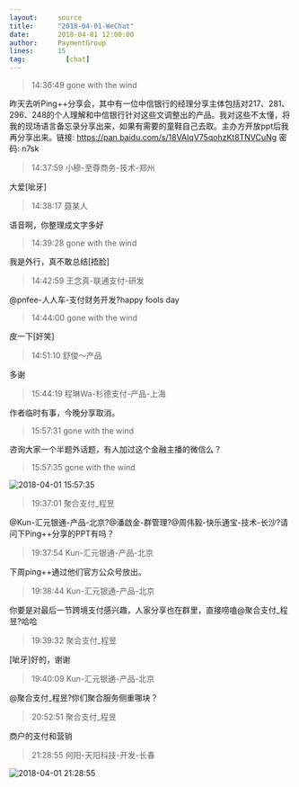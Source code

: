 ```yaml
---
layout:     source 
title:      "2018-04-01-WeChat"
date:       2018-04-01 12:00:00
author:     PaymentGroup
lines:      15 
tag:		  [chat]
---
```

> 14:36:49  gone with the wind  
   
昨天去听Ping++分享会，其中有一位中信银行的经理分享主体包括对217、281、296、248的个人理解和中信银行针对这些文调整出的产品。我对这些不太懂，将我的现场语言备忘录分享出来，如果有需要的童鞋自己去取。主办方开放ppt后我再分享出来。链接: https://pan.baidu.com/s/18VAIqV75qohzKt8TNVCuNg 密码: n7sk  
   
> 14:37:59  小穆-至尊商务-技术-郑州  
   
大爱[呲牙]  
   
> 14:38:17  聂某人  
   
语音啊，你整理成文字多好  
   
> 14:39:28  gone with the wind  
   
我是外行，真不敢总结[捂脸]  
   
> 14:42:59  王念真-联通支付-研发  
   
@pnfee-人人车-支付财务开发?happy fools day  
   
> 14:44:00  gone with the wind  
   
皮一下[奸笑]  
   
> 14:51:10  舒俊～产品  
   
多谢  
   
> 15:44:19  程琳Wa-杉德支付-产品-上海  
   
作者临时有事，今晚分享取消。  
   
> 15:57:31  gone with the wind  
   
咨询大家一个半题外话题，有人加过这个金融主播的微信么？  
   
> 15:57:35  gone with the wind  
   
![2018-04-01 15:57:35](http://static.cocolian.cn/img/201804/20180401_155735.png) 
   
> 19:37:01  聚合支付_程昱  
   
@Kun-汇元银通-产品-北京?@潘啟金-群管理?@周伟毅-快乐通宝-技术-长沙?请问下Ping++分享的PPT有吗？  
   
> 19:37:54  Kun-汇元银通-产品-北京  
   
下周ping++通过他们官方公众号放出。  
   
> 19:38:44  Kun-汇元银通-产品-北京  
   
你要是对最后一节跨境支付感兴趣，人家分享也在群里，直接唠嗑@聚合支付_程昱?哈哈  
   
> 19:39:32  聚合支付_程昱  
   
[呲牙]好的，谢谢  
   
> 19:40:09  Kun-汇元银通-产品-北京  
   
@聚合支付_程昱?你们聚合服务侧重哪块？  
   
> 20:52:51  聚合支付_程昱  
   
商户的支付和营销  
   
> 21:28:55  何阳-天阳科技-开发-长春  
   
![2018-04-01 21:28:55](http://static.cocolian.cn/img/201804/20180401_212855.png) 
   
